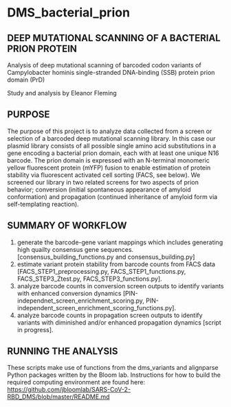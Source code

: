 # DMS_bacterial_prion

## DEEP MUTATIONAL SCANNING OF A BACTERIAL PRION PROTEIN

Analysis of deep mutational scanning of barcoded codon variants of Campylobacter hominis single-stranded DNA-binding (SSB) protein prion domain (PrD)

Study and analysis by Eleanor Fleming

## PURPOSE
The purpose of this project is to analyze data collected from a screen or selection of a barcoded deep mutational scanning library. In this case our plasmid library consists of all possible
single amino acid substitutions in a gene encoding a bacterial prion domain, each with at least one unique N16 barcode. The prion domain is expressed with an N-terminal monomeric yellow fluorescent protein (mYFP) fusion to enable estimation of protein stability via fluorescent activated cell sorting (FACS, see below). We screened our library in two related screens for two aspects of prion behavior; conversion (initial spontaneous appearance of amyloid conformation) and propagation (continued inheritance of amyloid form via self-templating reaction). 

## SUMMARY OF WORKFLOW
1) generate the barcode-gene variant mappings which includes generating high quailty consensus gene sequences. [consensus_building_functions.py and consensus_building.py]
2) estimate variant protein stability from barcode counts from FACS data [FACS_STEP1_preprocessing.py, FACS_STEP1_functions.py, FACS_STEP3_Ztest.py, FACS_STEP3_functions.py].
3) analyze barcode counts in conversion screen outputs to identify variants with enhanced conversion dynamics [PIN-independnet_screen_enrichment_scoring.py, PIN-independent_screen_enrichment_scoring_functions.py].
4) analyze barcode counts in propagation screen outputs to identify variants with diminished and/or enhanced propagation dynamics [script in progress].

## RUNNING THE ANALYSIS
These scripts make use of functions from the dms_variants and alignparse Python packages written by the Bloom lab. Instructions for how to build the required computing environment are found here: https://github.com/jbloomlab/SARS-CoV-2-RBD_DMS/blob/master/README.md 
